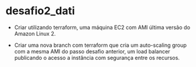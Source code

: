 # desafio2_dati

 - Criar utilizando terraform, uma máquina EC2 com AMI última versão do Amazon Linux 2.

 - Criar uma nova branch com terraform que cria um auto-scaling group com a mesma AMI do passo desafio anterior, 
 um load balancer publicando o acesso a instância com segurança entre os recursos.
